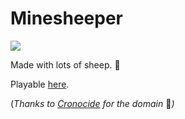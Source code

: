 # Minesheeper

![](https://img.shields.io/github/v/release/cadnza/mineSheeper)

Made with lots of sheep. 🐑

Playable [here](https://master.dt63gs83xza35.amplifyapp.com).

(*Thanks to [Cronocide](https://github.com/Cronocide) for the domain* 💾*)*
